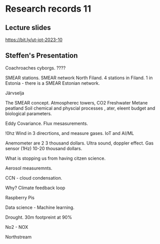 # Research records 11

## Lecture slides
https://bit.ly/ut-iot-2023-10

## Steffen's Presentation

Coachroaches cyborgs. ????

SMEAR stations. SMEAR network
North Filand.
4 stations in Filand.
1 in Estonia - there is a SMEAR Estonian network.

Järvselja

The SMEAR concept. 
Atmospherec towers, 
CO2
Freshwater
Metane peatland
Soil chemical and physcial processes , ater, eleent budget and biological parameters. 


Eddy Covariance. Flux mesasurements. 

!0hz Wind in 3 direcrtions, and measure gases. 
IoT and AI/ML

Anemometer are 2 3 thousand dollars. Ultra sound, doppler effect.
Gas sensor (1Hz) 10-20 thousand dollars. 

What is stopping us from having citzen science.

Aerosol measuremnts. 

CCN - cloud condensation. 

Why? Climate feedback loop

Raspberry Pis

Data science - Machine learning.

Drought. 30m footpreint at 90%

No2 - NOX

Northstream